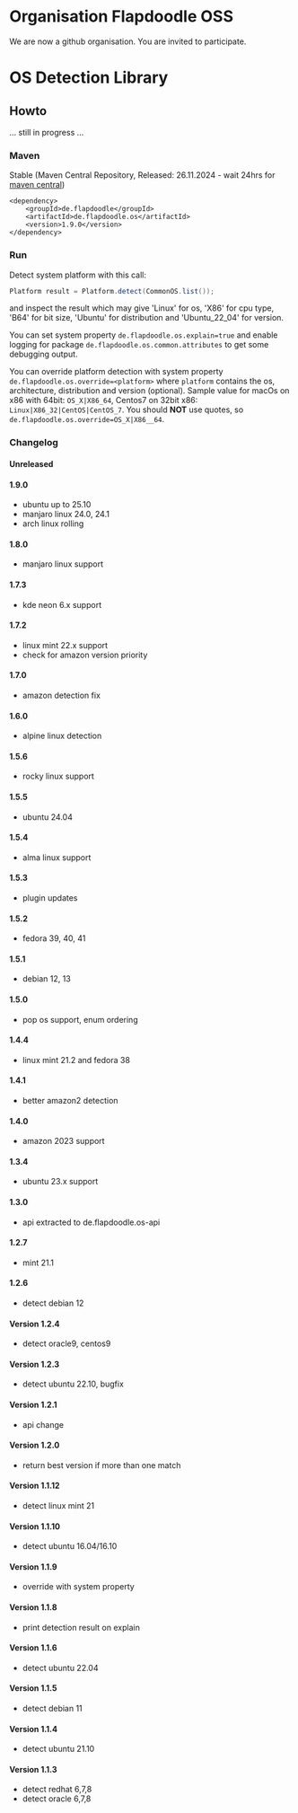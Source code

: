 # Organisation Flapdoodle OSS

We are now a github organisation. You are invited to participate.


# OS Detection Library

## Howto

... still in progress ...

### Maven

Stable (Maven Central Repository, Released: 26.11.2024 - wait 24hrs for [maven central](http://repo1.maven.org/maven2/de/flapdoodle/de.flapdoodle.os/maven-metadata.xml))

	<dependency>
		<groupId>de.flapdoodle</groupId>
		<artifactId>de.flapdoodle.os</artifactId>
		<version>1.9.0</version>
	</dependency>

### Run

Detect system platform with this call:
                
```java
Platform result = Platform.detect(CommonOS.list());
```

and inspect the result which may give 'Linux' for os, 'X86' for cpu type,
'B64' for bit size, 'Ubuntu' for 
distribution and 'Ubuntu_22_04' for version.

You can set system property `de.flapdoodle.os.explain=true` and enable logging for
package `de.flapdoodle.os.common.attributes` to get some debugging output.

You can override platform detection with system property `de.flapdoodle.os.override=<platform>` where
`platform` contains the os, architecture, distribution and version (optional).
Sample value for macOs on x86 with 64bit: `OS_X|X86_64`, Centos7 on 32bit x86: `Linux|X86_32|CentOS|CentOS_7`.
You should **NOT** use quotes, so `de.flapdoodle.os.override=OS_X|X86__64`.

### Changelog

#### Unreleased

#### 1.9.0

- ubuntu up to 25.10
- manjaro linux 24.0, 24.1
- arch linux rolling

#### 1.8.0

- manjaro linux support

#### 1.7.3

- kde neon 6.x support

#### 1.7.2

- linux mint 22.x support
- check for amazon version priority

#### 1.7.0

- amazon detection fix

#### 1.6.0

- alpine linux detection

#### 1.5.6

- rocky linux support

#### 1.5.5

- ubuntu 24.04

#### 1.5.4

- alma linux support

#### 1.5.3

- plugin updates

#### 1.5.2

- fedora 39, 40, 41

#### 1.5.1

- debian 12, 13

#### 1.5.0

- pop os support, enum ordering

#### 1.4.4

- linux mint 21.2 and fedora 38

#### 1.4.1

- better amazon2 detection

#### 1.4.0

- amazon 2023 support

#### 1.3.4

- ubuntu 23.x support

#### 1.3.0

- api extracted to de.flapdoodle.os-api

#### 1.2.7

- mint 21.1

#### 1.2.6

- detect debian 12

#### Version 1.2.4

- detect oracle9, centos9

#### Version 1.2.3

- detect ubuntu 22.10, bugfix 

#### Version 1.2.1

- api change

#### Version 1.2.0

- return best version if more than one match

#### Version 1.1.12

- detect linux mint 21

#### Version 1.1.10

- detect ubuntu 16.04/16.10

#### Version 1.1.9

- override with system property

#### Version 1.1.8

- print detection result on explain

#### Version 1.1.6

- detect ubuntu 22.04

#### Version 1.1.5

- detect debian 11

#### Version 1.1.4

- detect ubuntu 21.10

#### Version 1.1.3

- detect redhat 6,7,8
- detect oracle 6,7,8

